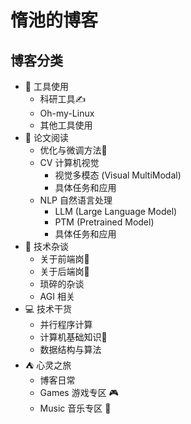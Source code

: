 # 惰池的博客

## 博客分类

- 🔧 工具使用
    - 科研工具✍️
    - Oh-my-Linux
    - 其他工具使用
- 📖 论文阅读
    - 优化与微调方法🧩
    - CV 计算机视觉
        - 视觉多模态 (Visual MultiModal)
        - 具体任务和应用
    - NLP 自然语言处理
        - LLM (Large Language Model)
        - PTM (Pretrained Model)
        - 具体任务和应用
- 📢 技术杂谈
    - 关于前端岗🎨
    - 关于后端岗👒
    - 琐碎的杂谈
    - AGI 相关
- 💻 技术干货
    - 并行程序计算
    - 计算机基础知识👷
    - 数据结构与算法
- ⛺ 心灵之旅
    - 博客日常
    - Games 游戏专区 🎮
    - Music 音乐专区 🎵
